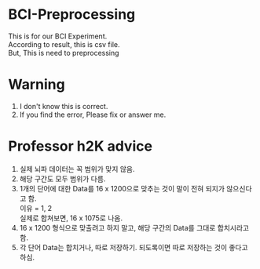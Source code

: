 # BCI-Preprocessing

This is for our BCI Experiment.   
According to result, this is csv file.   
But, This is need to preprocessing

# Warning
1. I don't know this is correct.
2. If you find the error, Please fix or answer me.

# Professor h2K advice   
1. 실제 뇌파 데이터는 꼭 범위가 맞지 않음.   
2. 해당 구간도 모두 범위가 다름.   
3. 1개의 단어에 대한 Data를 16 x 1200으로 맞추는 것이 말이 전혀 되지가 않으신다고 함.    
   이유 = 1, 2   
   실제로 합쳐보면, 16 x 1075로 나옴.   
4. 16 x 1200 형식으로 맞출려고 하지 말고, 해당 구간의 Data를 그대로 합치시라고 함.   
5. 각 단어 Data는 합치거나, 따로 저장하기. 되도록이면 따로 저장하는 것이 좋다고 하심.   
